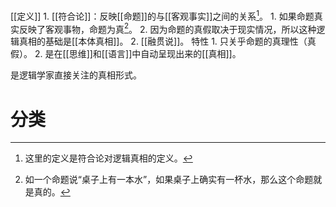 [[定义]] 
	1. [[符合论]]：反映[[命题]]的与[[客观事实]]之间的关系[^2]。
		1. 如果命题真实反映了客观事物，命题为真[^1]。
		2. 因为命题的真假取决于现实情况，所以这种逻辑真相的基础是[[本体真相]]。
	2. [[融贯说]]。
特性
	1. 只关乎命题的真理性（真假）。
	2. 是在[[思维]]和[[语言]]中自动呈现出来的[[真相]]。

是逻辑学家直接关注的真相形式。
# 分类

[^1]: 如一个命题说“桌子上有一本水”，如果桌子上确实有一杯水，那么这个命题就是真的。
[^2]: 这里的定义是符合论对逻辑真相的定义。